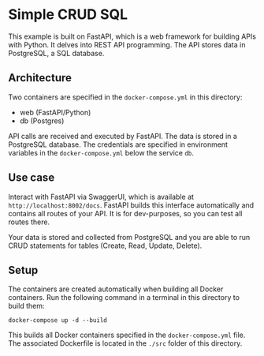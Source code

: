 # Simple CRUD SQL

This example is built on FastAPI, which is a web framework for building APIs with Python. It delves into REST API
programming.
The API stores data in PostgreSQL, a SQL database.

## Architecture

Two containers are specified in the `docker-compose.yml` in this directory:

- web (FastAPI/Python)
- db (Postgres)

API calls are received and executed by FastAPI. The data is stored in a PostgreSQL database. The credentials are
specified in environment variables in the `docker-compose.yml` below the service `db`.

## Use case

Interact with FastAPI via SwaggerUI, which is available at `http://localhost:8002/docs`. FastAPI builds this interface
automatically
and contains all routes of your API. It is for dev-purposes, so you can test all routes there.

Your data is stored and collected from PostgreSQL and you are able to run CRUD statements for tables (Create, Read,
Update, Delete).

## Setup

The containers are created automatically when building all Docker containers. Run the following command in a terminal 
in this directory to build them:

~~~~
docker-compose up -d --build
~~~~

This builds all Docker containers specified in the `docker-compose.yml` file.
The associated Dockerfile is located in the `./src` folder of this directory.